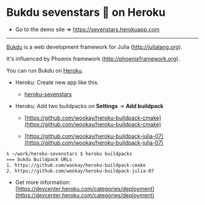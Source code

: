 Bukdu sevenstars 🌌  on Heroku
==============================

* Go to the demo site =>  https://sevenstars.herokuapp.com

------------------

[Bukdu](https://github.com/wookay/Bukdu.jl) is a web development framework for Julia (http://julialang.org).

It's influenced by Phoenix framework (http://phoenixframework.org).

You can run Bukdu on [Heroku](https://www.heroku.com/).

 * Heroku: Create new app like this.

   - [heroku-sevenstars](https://github.com/wookay/heroku-sevenstars)

 * Heroku: Add two buildpacks on **Settings** -> **Add buildpack**

   - [https://github.com/wookay/heroku-buildpack-cmake](https://github.com/wookay/heroku-buildpack-cmake)

   - [https://github.com/wookay/heroku-buildpack-julia-07](https://github.com/wookay/heroku-buildpack-julia-07)

  ```sh
λ ~/work/heroku-sevenstars $ heroku buildpacks
=== bukdu Buildpack URLs
1. https://github.com/wookay/heroku-buildpack-cmake
2. https://github.com/wookay/heroku-buildpack-julia-07
```

 * Get more information: [https://devcenter.heroku.com/categories/deployment](https://devcenter.heroku.com/categories/deployment)

